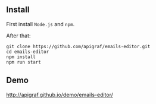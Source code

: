 ## Install
First install `Node.js` and `npm`.

After that:
```
git clone https://github.com/apigraf/emails-editor.git
cd emails-editor
npm install
npm run start

```

## Demo 
http://apigraf.github.io/demo/emails-editor/